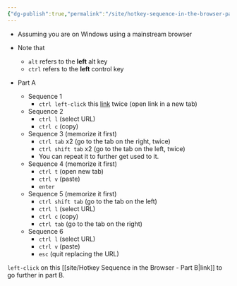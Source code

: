 ```yaml
---
{"dg-publish":true,"permalink":"/site/hotkey-sequence-in-the-browser-part-a/","dgHomeLink":true,"dgPassFrontmatter":false}
---
```



- Assuming you are on Windows using a mainstream browser
- Note that 
	- `alt` refers to the **left** alt key
	- `ctrl` refers to the **left** control key

- Part A
	- Sequence 1
		- `ctrl left-click` this [link](https://obsidian.md/) twice (open link in a new tab)
	- Sequence 2
		- `ctrl l` (select URL)
		- `ctrl c` (copy)
	- Sequence 3 (memorize it first)
		- `ctrl tab`  x2 (go to the tab on the right, twice)
		- `ctrl shift tab` x2 (go to the tab on the left, twice)
		- You can repeat it to further get used to it.
	- Sequence 4 (memorize it first)
		- `ctrl t` (open new tab)
		- `ctrl v` (paste)
		- `enter`
	- Sequence 5 (memorize it first)
		- `ctrl shift tab` (go to the tab on the left)
		- `ctrl l` (select URL)
		- `ctrl c` (copy)
		- `ctrl tab` (go to the tab on the right)
	- Sequence 6
		- `ctrl l` (select URL)
		- `ctrl v` (paste)
		- `esc` (quit replacing the URL)

`left-click` on this [[site/Hotkey Sequence in the Browser - Part B|link]] to go further in part B.